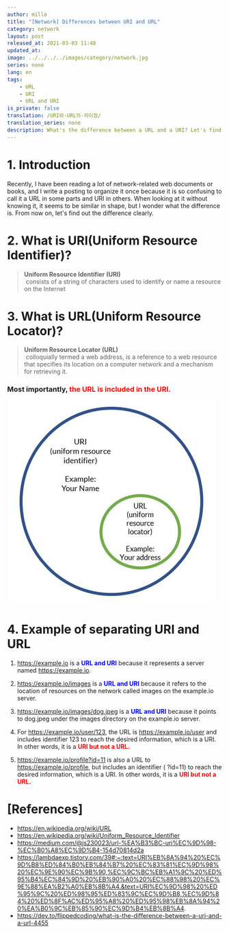 ```yaml
---
author: millo
title: "[Network] Differences between URI and URL"
category: network
layout: post
released_at: 2021-03-03 11:48
updated_at:
image: ../../../../images/category/network.jpg
series: none
lang: en
tags:
    - URL
    - URI
    - URL and URI
is_private: false
translation: /URI와-URL의-차이점/
translation_series: none
description: What's the difference between a URL and a URI? Let's find out when and what to use.
---
```


# 1. Introduction

Recently, I have been reading a lot of network-related web documents or books, and I write a posting to organize it once because it is so confusing to call it a URL in some parts and URI in others. When looking at it without knowing it, it seems to be similar in shape, but I wonder what the difference is. From now on, let's find out the difference clearly.

# 2. What is URI(Uniform Resource Identifier)?

> **Uniform Resource Identifier (URI)** <br /> &nbsp;consists of a string of characters used to identify or name a resource on the Internet

# 3. What is URL(Uniform Resource Locator)?

> **Uniform Resource Locator (URL)** <br /> &nbsp;colloquially termed a web address, is a reference to a web resource that specifies its location on a computer network and a mechanism for retrieving it.

### Most importantly, <span style="color:red">the URL is included in the URI.</span>

![](../../../../images/2021/02/url.jpg)

# 4. Example of separating URI and URL

1.  https://example.io is a <span style="color:blue">**URL and URI**</span> because it represents a server named https://example.io.

2.  https://example.io/images is a <span style="color:blue">**URL and URI**</span> because it refers to the location of resources on the network called images on the example.io server.

3.  https://example.io/images/dog.jpeg is a <span style="color:blue">**URL and URI**</span> because it points to dog.jpeg under the images directory on the example.io server.

4.  For https://example.io/user/123, the URL is https://example.io/user and includes identifier 123 to reach the desired information, which is a URI. In other words, it is a <span style="color:red">**URI but not a URL.**</span>

5.  https://example.io/profile?id=11 is also a URL to https://example.io/profile, but includes an identifier ( ?id=11) to reach the desired information, which is a URI. In other words, it is a <span style="color:red">**URI but not a URL.**</span>

# [References]

-   https://en.wikipedia.org/wiki/URL
-   https://en.wikipedia.org/wiki/Uniform_Resource_Identifier
-   https://medium.com/@js230023/url-%EA%B3%BC-uri%EC%9D%98-%EC%B0%A8%EC%9D%B4-154d70814d2a
-   https://lambdaexp.tistory.com/39#:~:text=URI%EB%8A%94%20%EC%9D%B8%ED%84%B0%EB%84%B7%20%EC%83%81%EC%9D%98%20%EC%9E%90%EC%9B%90,%EC%9C%BC%EB%A1%9C%20%ED%95%B4%EC%84%9D%20%EB%90%A0%20%EC%88%98%20%EC%9E%88%EA%B2%A0%EB%8B%A4.&text=URI%EC%9D%98%20%ED%95%9C%20%ED%98%95%ED%83%9C%EC%9D%B8,%EC%9D%84%20%ED%8F%AC%ED%95%A8%20%ED%95%98%EB%8A%94%20%EA%B0%9C%EB%85%90%EC%9D%B4%EB%8B%A4.
-   https://dev.to/flippedcoding/what-is-the-difference-between-a-uri-and-a-url-4455
